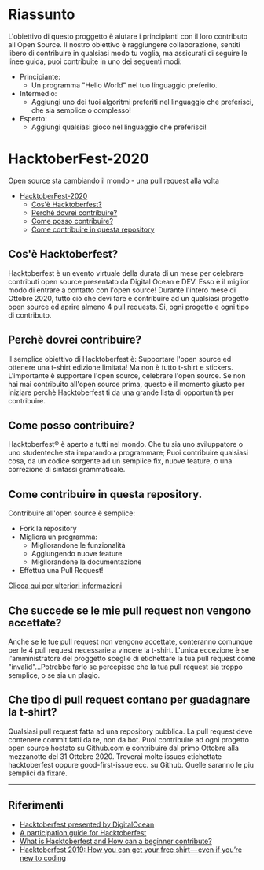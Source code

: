 
# Riassunto
L'obiettivo di questo proggetto è aiutare i principianti con il loro contributo all Open Source. Il nostro obiettivo è raggiungere collaborazione, sentiti libero di contribuire in qualsiasi modo tu voglia, ma assicurati di seguire le linee guida, puoi contribuite in uno dei seguenti modi:
- Principiante:
	- Un programma "Hello World" nel tuo linguaggio preferito.
- Intermedio:
	- Aggiungi uno dei tuoi algoritmi preferiti nel linguaggio che preferisci, che sia semplice o complesso!
- Esperto:
	- Aggiungi qualsiasi gioco nel linguaggio che preferisci!


# HacktoberFest-2020

Open source sta cambiando il mondo - una pull request alla volta 


- [HacktoberFest-2020](#hacktoberfest-2020)
  - [Cos'è Hacktoberfest?](#cosè-hacktoberfest)
  - [Perchè dovrei contribuire?](#perchè-dovrei-contribuire)
  - [Come posso contribuire?](#come-posso-contribuire)
  - [Come contribuire in questa repository](#come-contribuire-in-questa-repository)

## Cos'è Hacktoberfest?

Hacktoberfest è un evento virtuale della durata di un mese per celebrare contributi open source presentato da Digital Ocean e DEV. Esso è il miglior modo di entrare a contatto con l'open source!
Durante l'intero mese di Ottobre 2020, tutto ciò che devi fare è contribuire ad un qualsiasi progetto open source ed aprire almeno 4 pull requests. Si, ogni progetto e ogni tipo di contributo.

## Perchè dovrei contribuire?

Il semplice obiettivo di Hacktoberfest è:
Supportare l'open source ed ottenere una t-shirt edizione limitata!
Ma non è tutto t-shirt e stickers. L'importante è supportare l'open source, celebrare l'open source. 
Se non hai mai contribuito all'open source prima, questo è il momento giusto per iniziare perchè Hacktoberfest ti da una grande lista di opportunità per contribuire.

## Come posso contribuire?

Hacktoberfest® è aperto a tutti nel mondo. Che tu sia uno sviluppatore o uno studenteche sta imparando a programmare;
Puoi contribuire qualsiasi cosa, da un codice sorgente ad un semplice fix, nuove feature, o una correzione di sintassi grammaticale.

## Come contribuire in questa repository.

Contribuire all'open source è semplice:

- Fork la repository
- Migliora un programma:
  - Migliorandone le funzionalità
  - Aggiungendo nuove feature
  - Migliorandone la documentazione
- Effettua una Pull Request!

[Clicca qui per ulteriori informazioni](/Contribute.md)

## Che succede se le mie pull request non vengono accettate?

Anche se le tue pull request non vengono accettate, conteranno comunque per le 4 pull request necessarie a vincere la t-shirt. L'unica eccezione è se l'amministratore del proggetto sceglie di etichettare la tua pull request come "invalid"...Potrebbe farlo se percepisse che la tua pull request sia troppo semplice, o se sia un plagio.

## Che tipo di pull request contano per guadagnare la t-shirt?

Qualsiasi pull request fatta ad una repository pubblica. La pull request deve contenere commit fatti da te, non da bot.
Puoi contribuire ad ogni progetto open source hostato su Github.com e contribuire dal primo Ottobre alla mezzanotte del 31 Ottobre 2020. Troverai molte issues etichettate hacktoberfest oppure good-first-issue ecc. su Github. Quelle saranno le piu semplici da fixare.

---
## Riferimenti
- [Hacktoberfest presented by DigitalOcean](https://hacktoberfest.digitalocean.com/)
- [A participation guide for Hacktoberfest](https://dev.to/zenika/a-participation-guide-for-hacktoberfest-19c1)
- [What is Hacktoberfest and How can a beginner contribute?](https://medium.com/@bawantharathnayaka/what-is-hacktoberfest-and-how-can-a-beginner-contribute-39cf2081804e)
- [Hacktoberfest 2019: How you can get your free shirt — even if you’re new to coding](https://www.freecodecamp.org/news/hacktoberfest-2018-how-you-can-get-your-free-shirt-even-if-youre-new-to-coding-96080dd0b01b/)
